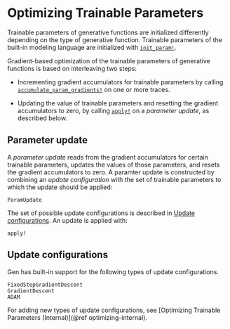 # Optimizing Trainable Parameters

Trainable parameters of generative functions are initialized differently depending on the type of generative function.
Trainable parameters of the built-in modeling language are initialized with [`init_param!`](@ref).

Gradient-based optimization of the trainable parameters of generative functions is based on interleaving two steps:

- Incrementing gradient accumulators for trainable parameters by calling [`accumulate_param_gradients!`](@ref) on one or more traces.

- Updating the value of trainable parameters and resetting the gradient accumulators to zero, by calling [`apply!`](@ref) on a *parameter update*, as described below.

## Parameter update

A *parameter update* reads from the gradient accumulators for certain trainable parameters, updates the values of those parameters, and resets the gradient accumulators to zero.
A paramter update is constructed by combining an *update configuration* with the set of trainable parameters to which the update should be applied:
```@docs
ParamUpdate
```
The set of possible update configurations is described in [Update configurations](@ref).
An update is applied with:
```@docs
apply!
```

## Update configurations

Gen has built-in support for the following types of update configurations.
```@docs
FixedStepGradientDescent
GradientDescent
ADAM
```
For adding new types of update configurations, see [Optimizing Trainable Parameters (Internal)](@ref optimizing-internal).
